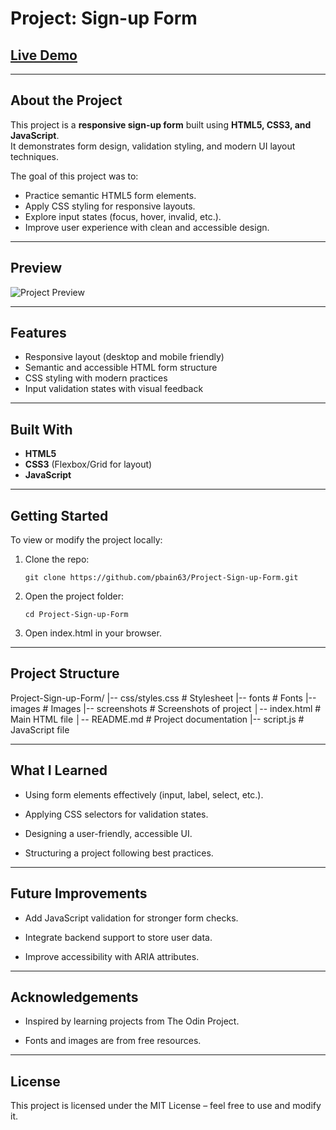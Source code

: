 # Project: Sign-up Form

<!-- ![GitHub last commit](https://img.shields.io/github/last-commit/pbain63/Project-Sign-up-Form)
![GitHub repo size](https://img.shields.io/github/repo-size/pbain63/Project-Sign-up-Form)
![GitHub stars](https://img.shields.io/github/stars/pbain63/Project-Sign-up-Form?style=social) -->

## [Live Demo](https://pbain63.github.io/Project-Sign-up-Form/)

---

## About the Project

This project is a **responsive sign-up form** built using **HTML5, CSS3, and JavaScript**.  
It demonstrates form design, validation styling, and modern UI layout techniques.

The goal of this project was to:

- Practice semantic HTML5 form elements.
- Apply CSS styling for responsive layouts.
- Explore input states (focus, hover, invalid, etc.).
- Improve user experience with clean and accessible design.

---

## Preview

![Project Preview](./preview.png)

---

## Features

- Responsive layout (desktop and mobile friendly)
- Semantic and accessible HTML form structure
- CSS styling with modern practices
- Input validation states with visual feedback

---

## Built With

- **HTML5**
- **CSS3** (Flexbox/Grid for layout)
- **JavaScript**

---

## Getting Started

To view or modify the project locally:

1. Clone the repo:

   ```
   git clone https://github.com/pbain63/Project-Sign-up-Form.git
   ```

2. Open the project folder:

   ```
   cd Project-Sign-up-Form
   ```

3. Open index.html in your browser.

---

## Project Structure

Project-Sign-up-Form/
|-- css/styles.css   # Stylesheet
|-- fonts         # Fonts
|-- images        # Images
|-- screenshots   # Screenshots of project
│-- index.html    # Main HTML file
│-- README.md     # Project documentation
|-- script.js     # JavaScript file

---

## What I Learned

- Using form elements effectively (input, label, select, etc.).

- Applying CSS selectors for validation states.

- Designing a user-friendly, accessible UI.

- Structuring a project following best practices.

---

## Future Improvements

- Add JavaScript validation for stronger form checks.

- Integrate backend support to store user data.

- Improve accessibility with ARIA attributes.

---

## Acknowledgements

- Inspired by learning projects from The Odin Project.

- Fonts and images are from free resources.

---

## License

This project is licensed under the MIT License – feel free to use and modify it.
